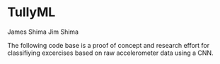 # TullyML
James Shima
Jim Shima

The following code base is a proof of concept and research effort for classifiying excercises based on raw accelerometer data using a CNN.
